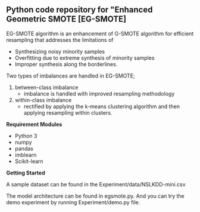 ## Python code repository for "Enhanced Geometric SMOTE [EG-SMOTE] 

EG-SMOTE algorithm is an enhancement of G-SMOTE algorithm for efficient resampling that addresses the limitations of 
* Synthesizing noisy minority samples
* Overfitting due to extreme synthesis of minority samples
* Improper synthesis along the borderlines.
  
Two types of imbalances are handled in EG-SMOTE; 
1) between-class imbalance
    - imbalance is handled with improved resampling methodology
2) within-class imbalance
    - rectified by applying the k-means clustering algorithm and then applying resampling within clusters. 

**Requirement Modules**   
* Python 3
* numpy
* pandas
* imblearn
* Scikit-learn  


**Getting Started**  

A sample dataset can be found in the Experiment/data/NSLKDD-mini.csv  

The model architecture can be found in egsmote.py. And you can try the demo experiment by running Experiment/demo.py file.
